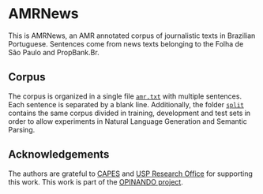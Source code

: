 # AMRNews

This is AMRNews, an AMR annotated corpus of journalistic texts in Brazilian Portuguese. Sentences come from news texts belonging to the Folha de São Paulo and PropBank.Br.

## Corpus

The corpus is organized in a single file [`amr.txt`](unsplit/amr.txt) with multiple sentences. Each sentence is separated by a blank line. Additionally, the folder [`split`](split) contains the same corpus divided in training, development and test sets in order to allow experiments in Natural Language Generation and Semantic Parsing.


## Acknowledgements

The authors are grateful to [CAPES](http://capes.gov.br/) and [USP Research Office](https://www5.usp.br/english/research/) for supporting this work. This work is part of the [OPINANDO project](https://sites.google.com/icmc.usp.br/opinando/).
